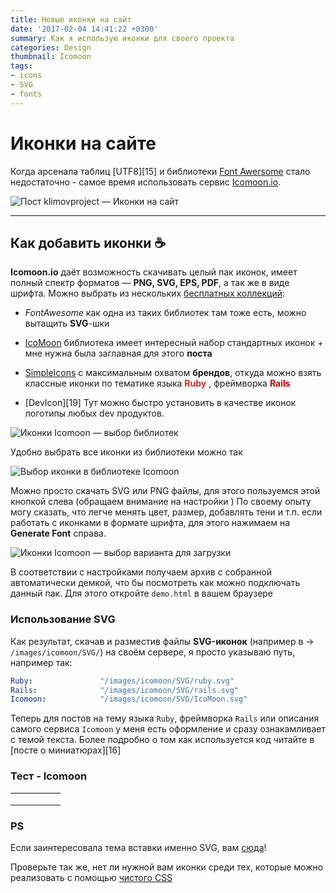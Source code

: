 ```yaml
---
title: Новые иконки на сайт
date: '2017-02-04 14:41:22 +0300'
summary: Как я использую иконки для своего проекта
categories: Design
thumbnail: Icomoon
tags:
- icons
- SVG
- fonts
---
```

# Иконки на сайте

Когда арсенала таблиц [UTF8][15] и библиотеки [Font Awersome][1] стало недостаточно - самое время использовать сервис [Icomoon.io][2].

![Пост klimovproject — Иконки на сайт ][6]

----------

## Как добавить иконки ☕

 **Icomoon.io** даёт возможность скачивать целый пак иконок, имеет полный спектр форматов — **PNG, SVG, EPS, PDF**, а так же в виде шрифта. Можно выбрать из нескольких [бесплатных коллекций][5]:

- <i class="fab fa-font-awesome"></i> *FontAwesome* как одна из таких библиотек там тоже есть, можно вытащить **SVG**-шки

- <i class="icon icon-IcoMoon"></i> [IcoMoon][4] библиотека имеет интересный набор стандартных иконок + мне нужна была заглавная для этого <span class="icon icon-point-up"></span> **поста**

- <i class="icon icon-simpleicons"></i> [SimpleIcons][3] с максимальным охватом **брендов**, откуда можно взять классные иконки по тематике языка <span class="icon icon-ruby"></span> <span style="color: #cc342d">**Ruby**</span> , фреймворка <span class="icon icon-rails"></span> <span style="color: #c00">**Rails**</span>

- <i class="devicon-devicon-plain-wordmark"></i> [DevIcon][19] Тут можно быстро установить в качестве иконок логотипы любых dev продуктов.

![Иконки Icomoon — выбор библиотек][8]

Удобно выбрать все иконки из библиотеки можно так

![Выбор иконки в библиотеке Icomoon][9]

Можно просто скачать SVG или PNG файлы, для этого пользуемся этой кнопкой слева (обращаем внимание на настройки <i class="fas fa-cog"></i>)
По своему опыту могу сказать, что легче менять цвет, размер, добавлять тени и т.п. если работать с иконками в формате шрифта, для этого нажимаем на <span class="icon icon-font"></span>**Generate Font** справа.

![Иконки Icomoon — выбор варианта для загрузки][10]

В соответствии с настройками получаем архив с собранной автоматически демкой, что бы посмотреть как можно подключать данный пак. Для этого откройте `demo.html` в вашем браузере

### Использование SVG <span class="icon icon-svg"></span>

Как результат, скачав и разместив файлы **SVG-иконок** (например в →  `/images/icomoon/SVG/`) на своём сервере, я просто указываю путь, например так:

```yml
Ruby:               "/images/icomoon/SVG/ruby.svg"
Rails:              "/images/icomoon/SVG/rails.svg"
Icomoon:            "/images/icomoon/SVG/IcoMoon.svg"
```

Теперь для постов на тему языка `Ruby`, фреймворка `Rails` или описания самого сервиса `Icomoon` у меня есть оформление и сразу ознакамливает с темой текста.
Более подробно о том как используется код читайте в <span class="icon icomoon-images"></span> [посте о миниатюрах][16]

### Тест - Icomoon

<table>
    <tr>
        <td><span class="icon icon-git2 i35"></span></td>
        <td><span class="icon icon-adobeillustrator i35"></span></td>
        <td><span class="icon icon-dribbble2 i35"></span></td>
        <td><span class="icon icon-dropbox2 i35"></span></td>
        <td><span class="icon icon-docker i35"></span></td>
    </tr>
    <tr>
        <td><span class="icon icon-html5 i35"></span></td>
        <td><span class="icon icon-jekyll i35"></span></td>
        <td><span class="icon icon-jquery i35"></span></td>
        <td><span class="icon icon-mozillafirefox i35"></span></td>
        <td><span class="icon icon-yandex i35"></span></td>
    </tr>
    <tr>
        <td><span class="icon icon-ubuntu i35"></span></td>
        <td><span class="icon icon-unsplash i35"></span></td>
        <td><span class="icon icon-vimeo3 i35"></span></td>
        <td><span class="icon icon-joomla2 i35"></span></td>
        <td><span class="icon icon-dropbox2 i35"></span></td>
    </tr>
</table>

### PS

Если заинтересовала тема вставки именно SVG, вам [сюда][11]!

Проверьте так же, нет ли нужной вам иконки среди тех, которые можно реализовать с помощью [чистого CSS][12]

[1]: https://fontawesome.com/icons?d=gallery&m=free
[2]: https://icomoon.io/
[3]: https://simpleicons.org/
[4]: https://icomoon.io/#preview-free
[5]: https://icomoon.io/app/#/select/library
[6]: http://hosting.klimovproject.ru/imagehost/icons-on-site.jpg
[7]: http://icons.klimovproject.ru/icomoon_icons/
[8]: http://hosting.klimovproject.ru/imagehost/icons-icomon-library.png
[9]: http://hosting.klimovproject.ru/imagehost/icomoon-select-all.png
[10]: http://hosting.klimovproject.ru/imagehost/icons-icomon-import-variants.png
[11]: /design/2017/02/06/SVG-usage/
[12]: https://cssicon.space